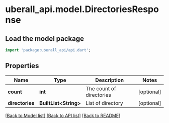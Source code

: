 # uberall_api.model.DirectoriesResponse

## Load the model package
```dart
import 'package:uberall_api/api.dart';
```

## Properties
Name | Type | Description | Notes
------------ | ------------- | ------------- | -------------
**count** | **int** | The count of directories | [optional] 
**directories** | **BuiltList&lt;String&gt;** | List of directory | [optional] 

[[Back to Model list]](../README.md#documentation-for-models) [[Back to API list]](../README.md#documentation-for-api-endpoints) [[Back to README]](../README.md)


